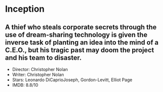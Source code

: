 # Inception
## A thief who steals corporate secrets through the use of dream-sharing technology is given the inverse task of planting an idea into the mind of a C.E.O., but his tragic past may doom the project and his team to disaster.

- Director: Christopher Nolan
- Writer: Christopher Nolan
- Stars: Leonardo DiCaprioJoseph, Gordon-Levitt, Elliot Page
- IMDB: 8.8/10